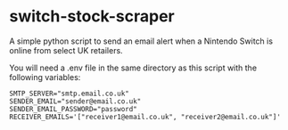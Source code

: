 # switch-stock-scraper
A simple python script to send an email alert when a Nintendo Switch is online from select UK retailers.

You will need a .env file in the same directory as this script with the following variables:

```
SMTP_SERVER="smtp.email.co.uk"
SENDER_EMAIL="sender@email.co.uk"
SENDER_EMAIL_PASSWORD="password"
RECEIVER_EMAILS='["receiver1@email.co.uk", "receiver2@email.co.uk"]'
```
